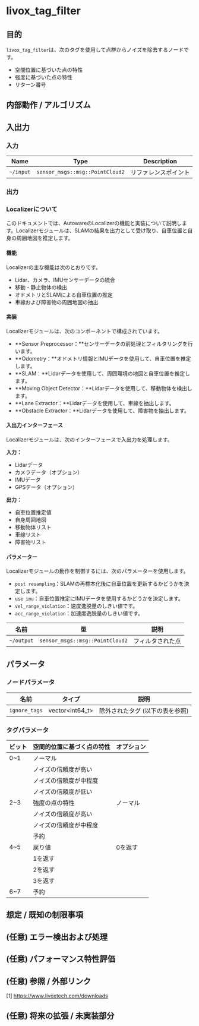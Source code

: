 # livox_tag_filter

## 目的

`livox_tag_filter`は、次のタグを使用して点群からノイズを除去するノードです。

- 空間位置に基づいた点の特性
- 強度に基づいた点の特性
- リターン番号

## 内部動作 / アルゴリズム

## 入出力

### 入力

| Name            | Type                                                   | Description              |
|----------------|---------------------------------------------------------|------------------------|
| `~/input`       | `sensor_msgs::msg::PointCloud2`                             | リファレンスポイント  |

### 出力
### Localizerについて

このドキュメントでは、AutowareのLocalizerの機能と実装について説明します。Localizerモジュールは、SLAMの結果を出力として受け取り、自車位置と自身の周囲地図を推定します。

#### 機能

Localizerの主な機能は次のとおりです。

- Lidar、カメラ、IMUセンサーデータの統合
- 移動・静止物体の検出
- オドメトリとSLAMによる自車位置の推定
- 車線および障害物の周囲地図の抽出

#### 実装

Localizerモジュールは、次のコンポーネントで構成されています。

- **Sensor Preprocessor：**センサーデータの前処理とフィルタリングを行います。
- **Odometry：**オドメトリ情報とIMUデータを使用して、自車位置を推定します。
- **SLAM：**Lidarデータを使用して、周囲環境の地図と自車位置を推定します。
- **Moving Object Detector：**Lidarデータを使用して、移動物体を検出します。
- **Lane Extractor：**Lidarデータを使用して、車線を抽出します。
- **Obstacle Extractor：**Lidarデータを使用して、障害物を抽出します。

#### 入出力インターフェース

Localizerモジュールは、次のインターフェースで入出力を処理します。

**入力：**

- Lidarデータ
- カメラデータ（オプション）
- IMUデータ
- GPSデータ（オプション）

**出力：**

- 自車位置推定値
- 自身周囲地図
- 移動物体リスト
- 車線リスト
- 障害物リスト

#### パラメーター

Localizerモジュールの動作を制御するには、次のパラメーターを使用します。

- `post resampling`：SLAMの再標本化後に自車位置を更新するかどうかを決定します。
- `use imu`：自車位置推定にIMUデータを使用するかどうかを決定します。
- `vel_range_violation`：速度逸脱量のしきい値です。
- `acc_range_violation`：加速度逸脱量のしきい値です。

| 名前       | 型                            | 説明     |
| ---------- | ------------------------------- | ----------- |
| `~/output` | `sensor_msgs::msg::PointCloud2` | フィルタされた点 |

## パラメータ

### ノードパラメータ

| 名前          | タイプ            | 説明                            |
| ------------- | --------------- | -------------------------------------- |
| `ignore_tags` | vector<int64_t> | 除外されたタグ (以下の表を参照) |

### タグパラメータ

| ビット | 空間的位置に基づく点の特性 | オプション |
| --- | ---------------------------- | ---------- |
| 0~1 | ノーマル | |
|     | ノイズの信頼度が高い | |
|     | ノイズの信頼度が中程度 | |
|     | ノイズの信頼度が低い | |
| 2~3 | 強度の点の特性 | ノーマル |
|     | ノイズの信頼度が高い | |
|     | ノイズの信頼度が中程度 | |
|     | 予約 | |
| 4~5 | 戻り値 | 0を返す |
|     | 1を返す | |
|     | 2を返す | |
|     | 3を返す | |
| 6~7 | 予約 | |

## 想定 / 既知の制限事項

## (任意) エラー検出および処理

## (任意) パフォーマンス特性評価

## (任意) 参照 / 外部リンク

[1] <https://www.livoxtech.com/downloads>

## (任意) 将来の拡張 / 未実装部分

